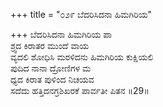 +++
title = "೦೨೯ ಬೆದರಿಸಿದನಾ ಹಿಮಗಿರಿಯ"

+++
ಬೆದರಿಸಿದನಾ ಹಿಮಗಿರಿಯ ಪಾ  
ಶ್ರ್ವದ ಕಿರಾತರ ಮುಂದೆ ವಾಯ  
ವ್ಯದಲಿ ಶೋಧಿಸಿ ಮರಳಿದನು ಹಿಮಗಿರಿಯ ಕುಕ್ಷಿಯಲಿ  
ಪುದಿದ ನಾನಾ ದ್ರೋಣಿಗಳ ಮ  
ಧ್ಯದ ಕಿರಾತ ಪುಳಿಂದ ನಿಚಯವ  
ಸದೆದು ಹತ್ತಿದನಗ್ರಶಿಖರಕೆ ಪಾರ್ವತೀ ಪಿತನ     ॥29॥
